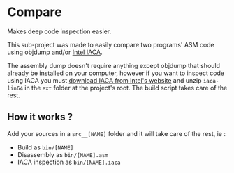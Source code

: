 # Compare

Makes deep code inspection easier.

This sub-project was made to easily compare two programs' ASM code using objdump and/or [Intel IACA](https://software.intel.com/en-us/articles/intel-architecture-code-analyzer).

The assembly dump doesn't require anything except objdump that should already be installed on your computer, however if you want to inspect code using IACA you must [download IACA from Intel's website](https://software.intel.com/en-us/articles/intel-architecture-code-analyzer) and unzip ```iaca-lin64``` in the ```ext``` folder at the project's root. The build script takes care of the rest.

## How it works ?

Add your sources in a ```src__[NAME]``` folder and it will take care of the rest, ie :

- Build as ```bin/[NAME]```
- Disassembly as ```bin/[NAME].asm```
- IACA inspection as ```bin/[NAME].iaca```
